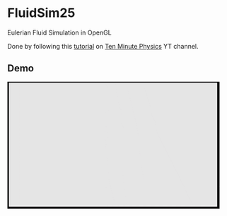 # FluidSim25
Eulerian Fluid Simulation in OpenGL

Done by following this [tutorial](https://www.youtube.com/watch?v=iKAVRgIrUOU) on 
[Ten Minute Physics](https://www.youtube.com/@TenMinutePhysics) YT channel.
## Demo

![demo.gif](https://raw.githubusercontent.com/Szyntos/FluidSim25/main/demo_downsized.gif)

